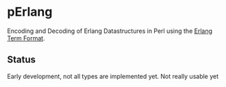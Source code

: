 # pErlang
Encoding and Decoding of Erlang Datastructures in Perl using the [Erlang Term Format](http://erlang.org/doc/apps/erts/erl_ext_dist.html).

## Status
Early development, not all types are implemented yet. Not really usable yet
